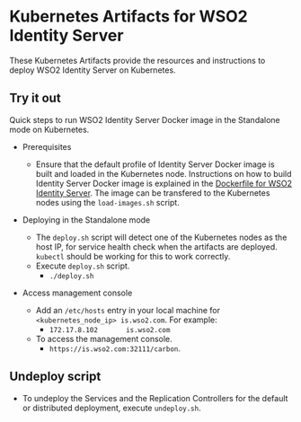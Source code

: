 # Kubernetes Artifacts for WSO2 Identity Server #
These Kubernetes Artifacts provide the resources and instructions to deploy WSO2 Identity Server on Kubernetes.

## Try it out
Quick steps to run WSO2 Identity Server Docker image in the Standalone mode on Kubernetes.

* Prerequisites
    - Ensure that the default profile of Identity Server Docker image is built and loaded in the Kubernetes node.
    Instructions on how to build Identity Server Docker image is explained in the [Dockerfile for WSO2 Identity Server](https://github.com/wso2/dockerfiles/tree/master/wso2is/README.md#building-the-docker-images). The image can be transfered to the Kubernetes nodes using the `load-images.sh` script.

* Deploying in the Standalone mode
    - The `deploy.sh` script will detect one of the Kubernetes nodes as the host IP, for service health check when the artifacts are deployed. `kubectl` should be working for this to work correctly.
    - Execute `deploy.sh` script.
        + `./deploy.sh`

* Access management console
    - Add an `/etc/hosts` entry in your local machine for `<kubernetes_node_ip> is.wso2.com`. For example:
        + `172.17.8.102       is.wso2.com`
    - To access the management console.
        +  `https://is.wso2.com:32111/carbon`.

## Undeploy script
* To undeploy the Services and the Replication Controllers for the default or distributed deployment, execute `undeploy.sh`.
